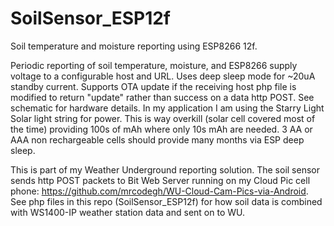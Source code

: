 # SoilSensor_ESP12f
Soil temperature and moisture reporting using ESP8266 12f.

Periodic reporting of soil temperature, moisture, and ESP8266 supply
voltage to a configurable host and URL. Uses deep sleep mode for ~20uA
standby current.  Supports OTA update if the receiving host php file
is modified to return "update" rather than success on a data http POST.
See schematic for hardware details. In my application I am using the
Starry Light Solar light string for power.  This is way overkill (solar cell covered most of the time) 
providing 100s of mAh where only 10s mAh are needed.  3 AA or AAA
non rechargeable cells should provide many months via ESP deep sleep.

This is part of my Weather Underground reporting solution.  The soil
sensor sends http POST packets to Bit Web Server running on my
Cloud Pic cell phone:
https://github.com/mrcodegh/WU-Cloud-Cam-Pics-via-Android.
See php files in this repo (SoilSensor_ESP12f) for how soil data is combined with
WS1400-IP weather station data and sent on to WU.
